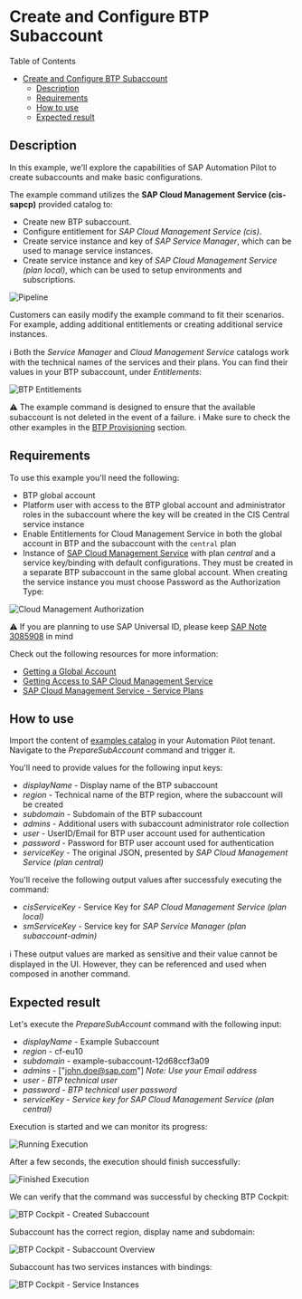 # Create and Configure BTP Subaccount

Table of Contents

- [Create and Configure BTP Subaccount](#create-and-configure-btp-subaccount)
  - [Description](#description)
  - [Requirements](#requirements)
  - [How to use](#how-to-use)
  - [Expected result](#expected-result)

## Description

In this example, we'll explore the capabilities of SAP Automation Pilot to create subaccounts and make basic configurations.

The example command utilizes the **SAP Cloud Management Service (cis-sapcp)** provided catalog to:

* Create new BTP subaccount.
* Configure entitlement for *SAP Cloud Management Service (cis)*.
* Create service instance and key of *SAP Service Manager*, which can be used to manage service instances.
* Create service instance and key of *SAP Cloud Management Service (plan local)*, which can be used to setup environments and subscriptions.

![Pipeline](assets/pipeline.png)

Customers can easily modify the example command to fit their scenarios. For example, adding additional entitlements or creating additional service instances.

:information_source: Both the *Service Manager* and *Cloud Management Service* catalogs work with the technical names of the services and their plans. You can find their values in your BTP subaccount, under *Entitlements*:

![BTP Entitlements](./assets/btp-entitlements.png)

:warning: The example command is designed to ensure that the available subaccount is not deleted in the event of a failure.
:information_source: Make sure to check the other examples in the [BTP Provisioning](../README.md#btp-provisioning) section.

## Requirements

To use this example you'll need the following:

* BTP global account
* Platform user with access to the BTP global account and administrator roles in the subaccount where the key will be created in the CIS Central service instance
* Enable Entitlements for Cloud Management Service in both the global account in BTP and the subaccount with the `central` plan
* Instance of [SAP Cloud Management Service](https://discovery-center.cloud.sap/serviceCatalog/8ffcd3a4-2d85-4a04-a762-be3e31f78a7c) with plan *central* and a service key/binding with default configurations. They must be created in a separate BTP subaccount in the same global account. When creating the service instance you must choose Password as the Authorization Type:

![Cloud Management Authorization](./assets/cloud-management-authorization.png)

:warning: If you are planning to use SAP Universal ID, please keep [SAP Note 3085908](https://launchpad.support.sap.com/#/notes/3085908) in mind

Check out the following resources for more information:

* [Getting a Global Account](https://help.sap.com/docs/btp/sap-business-technology-platform/getting-global-account)
* [Getting Access to SAP Cloud Management Service](https://help.sap.com/docs/BTP/65de2977205c403bbc107264b8eccf4b/3670474a58c24ac2b082e76cbbd9dc19.html)
* [SAP Cloud Management Service - Service Plans](https://help.sap.com/docs/btp/sap-business-technology-platform/sap-cloud-management-service-service-plans)

## How to use

Import the content of [examples catalog](catalog.json) in your Automation Pilot tenant. Navigate to the *PrepareSubAccount* command and trigger it.

You'll need to provide values for the following input keys:

* *displayName* - Display name of the BTP subaccount
* *region* - Technical name of the BTP region, where the subaccount will be created
* *subdomain* - Subdomain of the BTP subaccount
* *admins* - Additional users with subaccount administrator role collection
* *user* - UserID/Email for BTP user account used for authentication
* *password* - Password for BTP user account used for authentication
* *serviceKey* - The original JSON, presented by *SAP Cloud Management Service (plan central)*

You'll receive the following output values after successfuly executing the command:

* *cisServiceKey* - Service Key for *SAP Cloud Management Service (plan local)*
* *smServiceKey* - Service key for *SAP Service Manager (plan subaccount-admin)*

:information_source: These output values are marked as sensitive and their value cannot be displayed in the UI. However, they can be referenced and used when composed in another command.

## Expected result

Let's execute the *PrepareSubAccount* command with the following input:

* *displayName* - Example Subaccount
* *region* - cf-eu10
* *subdomain* - example-subaccount-12d68ccf3a09
* *admins* - ["john.doe@sap.com"] *Note: Use your Email address*
* *user* - *BTP technical user*
* *password* - *BTP technical user password*
* *serviceKey* - *Service key for SAP Cloud Management Service (plan central)*

Execution is started and we can monitor its progress:

![Running Execution](assets/running-execution.png)

After a few seconds, the execution should finish successfully:

![Finished Execution](assets/finished-execution.png)

We can verify that the command was successful by checking BTP Cockpit:

![BTP Cockpit - Created Subaccount](assets/btp-cockpit.png)

Subaccount has the correct region, display name and subdomain:

![BTP Cockpit - Subaccount Overview](assets/subaccount-overview.png)

Subaccount has two services instances with bindings:

![BTP Cockpit - Service Instances](assets/service-instances.png)
